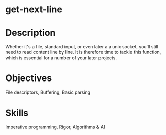 # get-next-line

# Description
Whether it's a file, standard input, or even later a a unix socket, you'll still need to read content line by line. It is therefore time to tackle this function, which is essential for a number of your later projects.

# Objectives
File descriptors, 
Buffering,
Basic parsing 

# Skills
Imperative programming,
Rigor,
Algorithms & AI 
